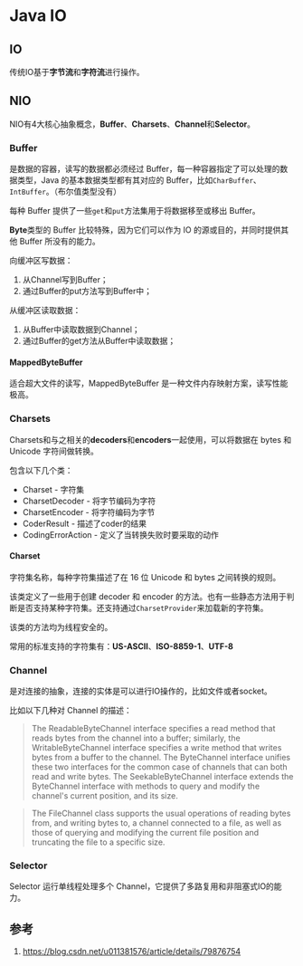 # Java IO

## IO

传统IO基于**字节流**和**字符流**进行操作。

## NIO

NIO有4大核心抽象概念，**Buffer**、**Charsets**、**Channel**和**Selector**。

### Buffer

是数据的容器，读写的数据都必须经过 Buffer，每一种容器指定了可以处理的数据类型，Java 的基本数据类型都有其对应的 Buffer，比如`CharBuffer`、`IntBuffer`。（布尔值类型没有）

每种 Buffer 提供了一些`get`和`put`方法集用于将数据移至或移出 Buffer。

**Byte**类型的 Buffer 比较特殊，因为它们可以作为 IO 的源或目的，并同时提供其他 Buffer 所没有的能力。

向缓冲区写数据：

1. 从Channel写到Buffer；
2. 通过Buffer的put方法写到Buffer中；

从缓冲区读取数据：

1. 从Buffer中读取数据到Channel；
2. 通过Buffer的get方法从Buffer中读取数据；

#### MappedByteBuffer

适合超大文件的读写，MappedByteBuffer 是一种文件内存映射方案，读写性能极高。

### Charsets

Charsets和与之相关的**decoders**和**encoders**一起使用，可以将数据在 bytes 和 Unicode 字符间做转换。

包含以下几个类：

- Charset - 字符集
- CharsetDecoder - 将字节编码为字符
- CharsetEncoder - 将字符编码为字节
- CoderResult - 描述了coder的结果
- CodingErrorAction - 定义了当转换失败时要采取的动作

#### Charset

字符集名称，每种字符集描述了在 16 位 Unicode 和 bytes 之间转换的规则。

该类定义了一些用于创建 decoder 和 encoder 的方法。也有一些静态方法用于判断是否支持某种字符集。还支持通过`CharsetProvider`来加载新的字符集。

该类的方法均为线程安全的。

常用的标准支持的字符集有：**US-ASCII**、**ISO-8859-1**、**UTF-8**

### Channel

是对连接的抽象，连接的实体是可以进行IO操作的，比如文件或者socket。

比如以下几种对 Channel 的描述：

> The ReadableByteChannel interface specifies a read method that reads bytes from the channel into a buffer; similarly, the WritableByteChannel interface specifies a write method that writes bytes from a buffer to the channel. The ByteChannel interface unifies these two interfaces for the common case of channels that can both read and write bytes. The SeekableByteChannel interface extends the ByteChannel interface with methods to query and modify the channel's current position, and its size.

> The FileChannel class supports the usual operations of reading bytes from, and writing bytes to, a channel connected to a file, as well as those of querying and modifying the current file position and truncating the file to a specific size.

### Selector

Selector 运行单线程处理多个 Channel，它提供了多路复用和非阻塞式IO的能力。

## 参考

1. https://blog.csdn.net/u011381576/article/details/79876754
